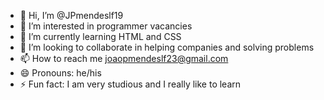 - 👋 Hi, I’m @JPmendeslf19
- 👀 I’m interested in programmer vacancies
- 🌱 I’m currently learning HTML and CSS
- 💞️ I’m looking to collaborate in helping companies and solving problems
- 📫 How to reach me joaopmendeslf23@gmail.com
- 😄 Pronouns: he/his 
- ⚡ Fun fact: I am very studious and I really like to learn

<!---
JPmendeslf19/JPmendeslf19 is a ✨ special ✨ repository because its `README.md` (this file) appears on your GitHub profile.
You can click the Preview link to take a look at your changes.
--->
